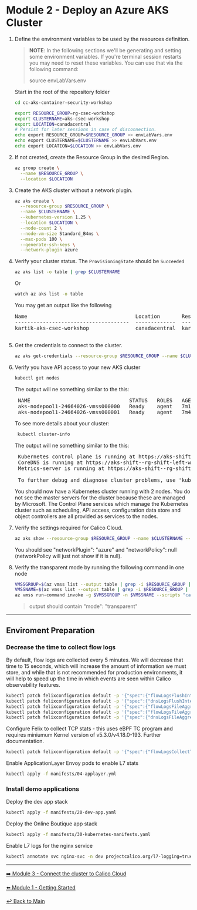 # Module 2 - Deploy an Azure AKS Cluster

1. Define the environment variables to be used by the resources definition.

   > **NOTE**: In the following sections we'll be generating and setting some environment variables. If you're terminal session restarts you may need to reset these variables. You can use that via the following command:
   >
   > source envLabVars.env

   Start in the root of the repository folder

   ```bash
   cd cc-aks-container-security-workshop
   ```

   ```bash
   export RESOURCE_GROUP=rg-csec-workshop
   export CLUSTERNAME=aks-csec-workshop
   export LOCATION=canadacentral
   # Persist for later sessions in case of disconnection.
   echo export RESOURCE_GROUP=$RESOURCE_GROUP >> envLabVars.env
   echo export CLUSTERNAME=$CLUSTERNAME >> envLabVars.env
   echo export LOCATION=$LOCATION >> envLabVars.env
   ```

2. If not created, create the Resource Group in the desired Region.

   ```bash
   az group create \
     --name $RESOURCE_GROUP \
     --location $LOCATION
   ```

3. Create the AKS cluster without a network plugin.

   ```bash
   az aks create \
     --resource-group $RESOURCE_GROUP \
     --name $CLUSTERNAME \
     --kubernetes-version 1.25 \
     --location $LOCATION \
     --node-count 2 \
     --node-vm-size Standard_B4ms \
     --max-pods 100 \
     --generate-ssh-keys \
     --network-plugin azure
   ```

4. Verify your cluster status. The `ProvisioningState` should be `Succeeded`

   ```bash
   az aks list -o table | grep $CLUSTERNAME
   ```

   Or

   ```bash
   watch az aks list -o table 
   ```

   You may get an output like the following

   <pre>
   Name                                   Location       ResourceGroup                         KubernetesVersion    CurrentKubernetesVersion    ProvisioningState    Fqdn
   -------------------------------------  -------------  ------------------------------------  -------------------  --------------------------  -------------------  -----------------------------------------------------------------------
   kartik-aks-csec-workshop               canadacentral  kartik-rg-csec-workshop               1.25                 1.25.6                      Succeeded            kartik-aks-kartik-rg-csec-w-03cfb8-i568hfhr.hcp.canadacentral.azmk8s.io
      </pre>

5. Get the credentials to connect to the cluster.

   ```bash
   az aks get-credentials --resource-group $RESOURCE_GROUP --name $CLUSTERNAME
   ```

6. Verify you have API access to your new AKS cluster

   ```bash
   kubectl get nodes
   ```

   The output will ne something similar to the this:

   <pre>
    NAME                                STATUS   ROLES   AGE    VERSION
    aks-nodepool1-24664026-vmss000000   Ready    agent   7m1s   v1.25.6
    aks-nodepool1-24664026-vmss000001   Ready    agent   7m4s   v1.25.6
   </pre>

   To see more details about your cluster:

   ```bash
    kubectl cluster-info
   ```

   The output will ne something similar to the this:
   <pre>
    Kubernetes control plane is running at https://aks-shift--rg-shift-left-wo-03cfb8-z5n2y68t.hcp.canadacentral.azmk8s.io:443
    CoreDNS is running at https://aks-shift--rg-shift-left-wo-03cfb8-z5n2y68t.hcp.canadacentral.azmk8s.io:443/api/v1/namespaces/kube-system/services/kube-dns:dns/proxy
    Metrics-server is running at https://aks-shift--rg-shift-left-wo-03cfb8-z5n2y68t.hcp.canadacentral.azmk8s.io:443/api/v1/namespaces/kube-system/services/https:metrics-server:/proxy

    To further debug and diagnose cluster problems, use 'kubectl cluster-info dump'.
   </pre>

   You should now have a Kubernetes cluster running with 2 nodes. You do not see the master servers for the cluster because these are managed by Microsoft. The Control Plane services which manage the Kubernetes cluster such as scheduling, API access, configuration data store and object controllers are all provided as services to the nodes.

7. Verify the settings required for Calico Cloud.

   ```bash
   az aks show --resource-group $RESOURCE_GROUP --name $CLUSTERNAME --query 'networkProfile'
   ```

   You should see "networkPlugin": "azure" and "networkPolicy": null (networkPolicy will just not show if it is null).

8. Verify the transparent mode by running the following command in one node

   ```bash
   VMSSGROUP=$(az vmss list --output table | grep -i $RESOURCE_GROUP | awk -F ' ' '{print $2}')
   VMSSNAME=$(az vmss list --output table | grep -i $RESOURCE_GROUP | awk -F ' ' '{print $1}')
   az vmss run-command invoke -g $VMSSGROUP -n $VMSSNAME --scripts "cat /etc/cni/net.d/*" --command-id RunShellScript --instance-id 0 --query 'value[0].message' --output table
   ```

   > output should contain "mode": "transparent"

---

## Enviroment Preparation

### Decrease the time to collect flow logs

By default, flow logs are collected every 5 minutes. We will decrease that time to 15 seconds, which will increase the amount of information we must store, and while that is not recommended for production environments, it will help to speed up the time in which events are seen within Calico observability features.

```bash
kubectl patch felixconfiguration default -p '{"spec":{"flowLogsFlushInterval":"15s"}}'
kubectl patch felixconfiguration default -p '{"spec":{"dnsLogsFlushInterval":"15s"}}'
kubectl patch felixconfiguration default -p '{"spec":{"flowLogsFileAggregationKindForAllowed":1}}'
kubectl patch felixconfiguration default -p '{"spec":{"flowLogsFileAggregationKindForDenied":0}}'
kubectl patch felixconfiguration default -p '{"spec":{"dnsLogsFileAggregationKind":0}}'
```

Configure Felix to collect TCP stats - this uses eBPF TC program and requires miniumum Kernel version of v5.3.0/v4.18.0-193. Further documentation.

```bash
kubectl patch felixconfiguration default -p '{"spec":{"flowLogsCollectTcpStats":true}}'
```

Enable ApplicationLayer Envoy pods to enable L7 stats

```bash
kubectl apply -f manifests/04-applayer.yml
```

### Install demo applications

Deploy the dev app stack

```bash
kubectl apply -f manifests/20-dev-app.yaml
```

Deploy the Online Boutique app stack

```bash
kubectl apply -f manifests/30-kubernetes-manifests.yaml
```

Enable L7 logs for the nginx service

```bash
kubectl annotate svc nginx-svc -n dev projectcalico.org/l7-logging=true
```

---

[:arrow_right: Module 3 - Connect the cluster to Calico Cloud](module-3-connect-calicocloud.md) <br>

[:arrow_left: Module 1 - Getting Started](module-1-getting-started.md)

[:leftwards_arrow_with_hook: Back to Main](../README.md)  
